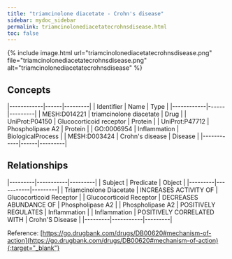 ```yaml
---
title: "triamcinolone diacetate - Crohn's disease"
sidebar: mydoc_sidebar
permalink: triamcinolonediacetatecrohnsdisease.html
toc: false 
---
```


{% include image.html url="triamcinolonediacetatecrohnsdisease.png" file="triamcinolonediacetatecrohnsdisease.png" alt="triamcinolonediacetatecrohnsdisease" %}

## Concepts

|------------|------|---------|
| Identifier | Name | Type    |
|------------|------|---------|
| MESH:D014221 | triamcinolone diacetate | Drug |
| UniProt:P04150 | Glucocorticoid receptor | Protein |
| UniProt:P47712 | Phospholipase A2 | Protein |
| GO:0006954 | Inflammation | BiologicalProcess |
| MESH:D003424 | Crohn's disease | Disease |
|------------|------|---------|

## Relationships

|---------|-----------|---------|
| Subject | Predicate | Object  |
|---------|-----------|---------|
| Triamcinolone Diacetate | INCREASES ACTIVITY OF | Glucocorticoid Receptor |
| Glucocorticoid Receptor | DECREASES ABUNDANCE OF | Phospholipase A2 |
| Phospholipase A2 | POSITIVELY REGULATES | Inflammation |
| Inflammation | POSITIVELY CORRELATED WITH | Crohn'S Disease |
|---------|-----------|---------|

Reference: [https://go.drugbank.com/drugs/DB00620#mechanism-of-action](https://go.drugbank.com/drugs/DB00620#mechanism-of-action){:target="_blank"}